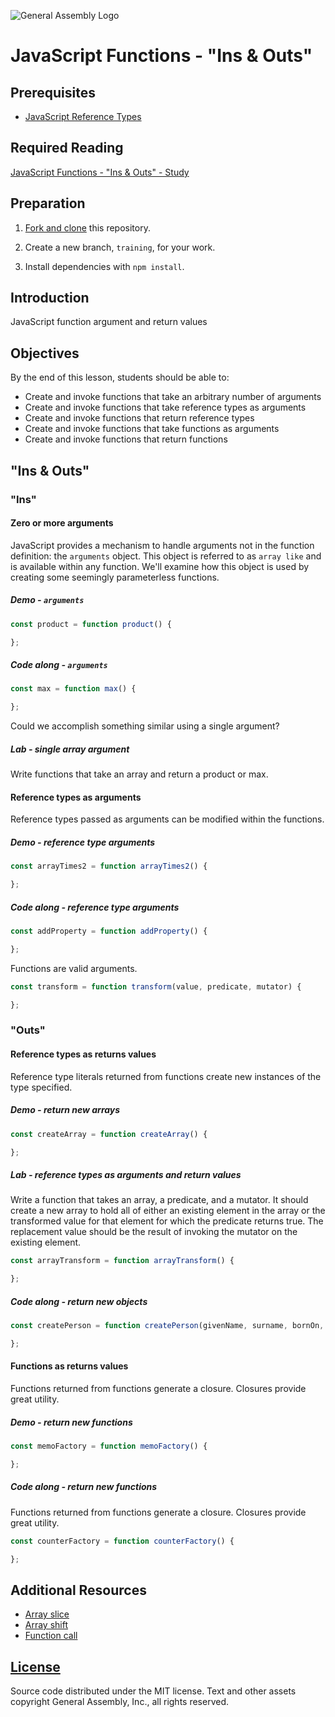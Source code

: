 ![General Assembly Logo](http://i.imgur.com/ke8USTq.png)

# JavaScript Functions - "Ins & Outs"

## Prerequisites

-   [JavaScript Reference Types](https://github.com/ga-wdi-boston/js-reference-types)

## Required Reading

[JavaScript Functions - "Ins & Outs" - Study](https://github.com/ga-wdi-boston/js-functions-ins-and-outs-study#readme)

## Preparation

1.  [Fork and clone](https://github.com/ga-wdi-boston/meta/wiki/ForkAndClone)
    this repository.

2.  Create a new branch, `training`, for your work.

3.  Install dependencies with `npm install`.

## Introduction

JavaScript function argument and return values

## Objectives

By the end of this lesson, students should be able to:

-   Create and invoke functions that take an arbitrary number of arguments
-   Create and invoke functions that take reference types as arguments
-   Create and invoke functions that return reference types
-   Create and invoke functions that take functions as arguments
-   Create and invoke functions that return functions

## "Ins & Outs"

### "Ins"

#### Zero or more arguments

JavaScript provides a mechanism to handle arguments not in the function
 definition: the `arguments` object.
This object is referred to as `array like` and is available within any function.
We'll examine how this object is used by creating some seemingly parameterless
 functions.

##### Demo - `arguments`

```js
const product = function product() {

};
```

##### Code along - `arguments`

```js
const max = function max() {

};
```

Could we accomplish something similar using a single argument?

##### Lab - single array argument

Write functions that take an array and return a product or max.

#### Reference types as arguments

Reference types passed as arguments can be modified within the functions.

##### Demo - reference type arguments

```js
const arrayTimes2 = function arrayTimes2() {

};
```

##### Code along - reference type arguments

```js
const addProperty = function addProperty() {

};
```

Functions are valid arguments.

```js
const transform = function transform(value, predicate, mutator) {

};
```

### "Outs"

#### Reference types as returns values

Reference type literals returned from functions create new instances of the
 type specified.

##### Demo - return new arrays

```js
const createArray = function createArray() {

};
```

##### Lab - reference types as arguments and return values

Write a function that takes an array, a predicate, and a mutator. It should
create a new array to hold all of either an existing element in the array or the
transformed value for that element for which the predicate returns true. The
replacement value should be the result of invoking the mutator on the existing
element.

```js
const arrayTransform = function arrayTransform() {

};
```

##### Code along  - return new objects

```js
const createPerson = function createPerson(givenName, surname, bornOn, height, weight, eyeColor) {

};
```

#### Functions as returns values

Functions returned from functions generate a closure.
Closures provide great utility.

##### Demo - return new functions

```js
const memoFactory = function memoFactory() {

};

```

##### Code along - return new functions

Functions returned from functions generate a closure.
Closures provide great utility.

```js
const counterFactory = function counterFactory() {

};

```

## Additional Resources

-   [Array slice](https://developer.mozilla.org/en-US/docs/Web/JavaScript/Reference/Global_Objects/Array/slice)
-   [Array shift](https://developer.mozilla.org/en-US/docs/Web/JavaScript/Reference/Global_Objects/Array/shift)
-   [Function call](https://developer.mozilla.org/en-US/docs/Web/JavaScript/Reference/Global_Objects/Function/call)

## [License](LICENSE)

Source code distributed under the MIT license. Text and other assets copyright
General Assembly, Inc., all rights reserved.
